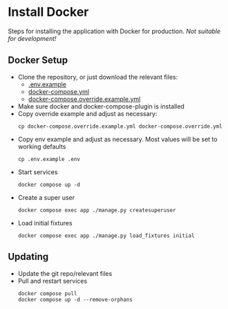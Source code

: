 # Install Docker

Steps for installing the application with Docker for production. _Not suitable for development!_

## Docker Setup

- Clone the repository, or just download the relevant files:
  - [.env.example](../.env.example)
  - [docker-compose.yml](../docker-compose.yml)
  - [docker-compose.override.example.yml](../docker-compose.override.example.yml)
- Make sure docker and docker-compose-plugin is installed
- Copy override example and adjust as necessary:
  ```shell
  cp docker-compose.override.example.yml docker-compose.override.yml
  ```
- Copy env example and adjust as necessary. Most values will be set to working
  defaults
  ```shell
  cp .env.example .env
  ```
- Start services
  ```shell
  docker compose up -d
  ```
- Create a super user
  ```shell
  docker compose exec app ./manage.py createsuperuser
  ```
- Load initial fixtures
  ```shell
  docker compose exec app ./manage.py load_fixtures initial
  ```

## Updating

- Update the git repo/relevant files
- Pull and restart services
  ```shell
  docker compose pull
  docker compose up -d --remove-orphans
  ```
